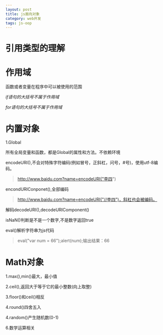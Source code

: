 ```yaml
---
layout: post
title: js面向对象
category: web开发
tags: js-oop
---
```


# 引用类型的理解

# 作用域

函数或者变量在程序中可以被使用的范围

*if语句的大括号不属于作用域*

*for语句的大括号不属于作用域*

# 内置对象

1.Global

所有全局变量和函数，都是Global的属性和方法。不依赖环境

encodeURI(),不会对特殊字符编码(例如冒号，正斜杠，问号，#号)，使用utf-8编码。

> http://www.baidu.com?name=encodeURI("李四")

encondURIConponet(),全部编码

> http://www.baidu.com?name=encodeURI("//李四")，斜杠也会被编码。

解码decodeURI(),decodeURIComponent()

isNaN()判断是不是一个数字,不是数字返回true

eval()解析字符串为js代码

> eval("var num = 66");alert(num);输出结果：66

# Math对象

1.max(),min()最大，最小值

2.ceil(),返回大于等于它的最小整数(向上取整)

3.floor()和ceil()相反

4.round()四舍五入

4.random()产生随机数(0-1)

6.数学运算相关